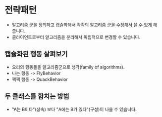 # 전략패턴
- 알고리즘 군을 정의하고 캡슐화해서 각각의 알고리즘 군을 수정해서 쓸 수 있게 해줍니다.
- 클라이언트로부터 알고리즘을 분리해서 독립적으로 변경할 수 있습니다.

## 캡슐화된 행동 살펴보기
- 오리의 행동들을 알고리즘군으로 생각(family of algorithms).
- 나는 행동 -> FlyBehavior
- 꽥꽥 행동 -> QuackBehavior

## 두 클래스를 합치는 방법
- "A는 B이다"(상속) 보다 "A에는 B가 있다"(구성)이 나을 수 있습니다.
